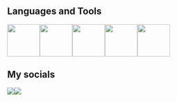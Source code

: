 <h2>Languages and Tools</h2>
<div><img src="https://cdn.jsdelivr.net/gh/devicons/devicon@latest/icons/go/go-original-wordmark.svg" width=75 height=75 /><img src="https://cdn.jsdelivr.net/gh/devicons/devicon@latest/icons/bash/bash-original.svg" width=75 height=75 /><img src="https://cdn.jsdelivr.net/gh/devicons/devicon@latest/icons/linux/linux-original.svg" width=75 height=75 /><img src="https://cdn.jsdelivr.net/gh/devicons/devicon@latest/icons/html5/html5-original-wordmark.svg" width=75 height=75 /><img src="https://cdn.jsdelivr.net/gh/devicons/devicon@latest/icons/css3/css3-original-wordmark.svg" width=75 height=75 /></div>       
<h2>My socials</h2>
<div><a href="https://vk.com/gratifyingcat"><img src="https://img.shields.io/badge/вконтакте-%232E87FB.svg?&style=for-the-badge&logo=vk&logoColor=white" /></a><a href="https://t.me/nikitarimas"><img src="https://img.shields.io/badge/Telegram-2CA5E0?style=for-the-badge&logo=telegram&logoColor=white" /></a></div>
